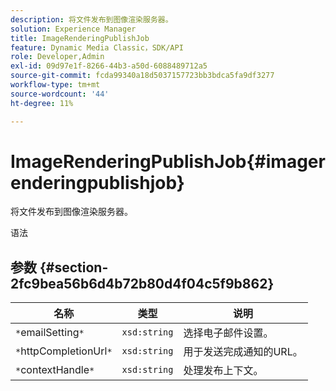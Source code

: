 ```yaml
---
description: 将文件发布到图像渲染服务器。
solution: Experience Manager
title: ImageRenderingPublishJob
feature: Dynamic Media Classic，SDK/API
role: Developer,Admin
exl-id: 09d97e1f-8266-44b3-a50d-6088489712a5
source-git-commit: fcda99340a18d5037157723bb3bdca5fa9df3277
workflow-type: tm+mt
source-wordcount: '44'
ht-degree: 11%

---
```


# ImageRenderingPublishJob{#imagerenderingpublishjob}

将文件发布到图像渲染服务器。

语法

## 参数 {#section-2fc9bea56b6d4b72b80d4f04c5f9b862}

| 名称 | 类型 | 说明 |
|---|---|---|
| `*`emailSetting`*` | `xsd:string` | 选择电子邮件设置。 |
| `*`httpCompletionUrl`*` | `xsd:string` | 用于发送完成通知的URL。 |
| `*`contextHandle`*` | `xsd:string` | 处理发布上下文。 |
